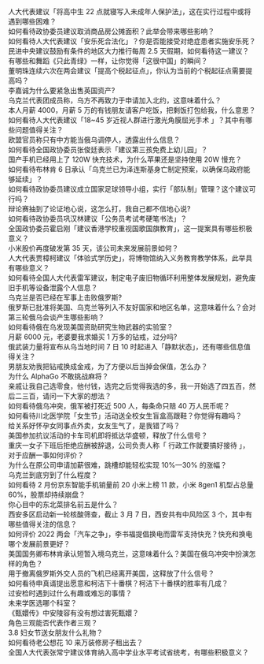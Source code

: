 人大代表建议「将高中生 22 点就寝写入未成年人保护法」，这在实行过程中或将遇到哪些困难？  
如何看待政协委员建议取消商品房公摊面积？此举会带来哪些影响？  
如何看待人大代表建议「安乐死合法化」？你是否能接受对绝症患者实施安乐死？  
民进中央建议鼓励有条件的地区大力推行每周 2.5 天假期，如何看待这一建议？  
有哪些和舞蹈《只此青绿》一样，让你觉得「这很中国」的瞬间？  
董明珠连续六次在两会建议「提高个税起征点」，你认为当前的个税起征点需要提高吗？  
李嘉诚为什么要紧急出售英国资产?  
乌克兰代表团成员称，乌方不再致力于申请加入北约，这意味着什么？  
本人月薪 4000，月薪 5 万的有钱朋友请客户吃饭，把剩饭打包给我，什么意思？  
如何看待人大代表建议「18~45 岁近视人群进行激光角膜屈光手术 」？其中有哪些问题值得关注？  
欧盟官员称只有中方能当俄乌调停人，透露出什么信息？  
如何看待全国政协委员张俊廷表示「建议第三孩免费上幼儿园」？  
国产手机已经用上了 120W 快充技术，为什么苹果还是坚持使用 20W 慢充？  
如何看待布林肯 6 日承认「乌克兰已为泽连斯基身亡制定预案，以确保乌政府能够延续」？  
如何看待政协委员建议成立国家足球领导小组，实行「部队制」管理？这个建议可行吗？  
辩论赛抽到了论证地心说，这怎么打，我自己都不信地心说?  
如何看待政协委员巩汉林建议「公务员考试考硬笔书法」？  
全国政协委员霍启刚「建议香港学校重视国歌国旗教育」，这一提案具有哪些积极意义？  
小米股价再度破发第 35 天，该公司未来发展前景如何？  
人大代表贾樟柯建议「体验式学历史」，将博物馆纳入义务教育教学体系，此举具有哪些意义？  
如何看待全国人大代表雷军建议，制定电子废旧物循环利用整体发展规划，避免废旧手机等设备泄露个人信息？  
乌克兰是否已经在军事上击败俄罗斯?  
俄罗斯已批准将美国、乌克兰等列入不友好国家和地区名单，这意味着什么？会对第三轮俄乌会谈产生哪些影响？  
如何看待俄在乌发现美国资助研究生物武器的实验室？  
月薪 6000 元，老婆要我求婚买 1 万多的钻戒，过分吗?  
俄武装力量将宣布从乌当地时间 7 日 10 时起进入「静默状态」，还有哪些信息值得关注？  
男朋友劝我把钻戒换成金戒，为了方便以后当掉会保值，怎么办？  
为什么 AlphaGo 不敢挑战麻将？  
亲戚让我自己选零食，他付钱，选完之后觉得我选的多，我一开始选了四五百，然后二三百，请问一下大家的想法？  
如何看待俄乌冲突，俄军被打死近 500 人，每条命只赔 40 万人民币呢？  
如何看待川北医学院「女生节」活动送全校女生盲盒高跟鞋？你觉得有趣吗？  
给关系好怀孕女同事点外卖，女友生气了，是我错了吗？  
美国参加抗议活动的卡车司机即将抵达华盛顿，释放了什么信号？  
重庆一女子下班后拒绝应酬被辞退，公司负责人称「 行政工作就要搞好接待 」，对于应酬一事如何评价？  
为什么在原公司申请加薪很难，跳槽却能轻松实现 10%—30% 的涨幅？  
乌克兰到底穷到了什么程度？  
如何看待 2 月份京东智能手机销量前 20 小米上榜 11 款，小米 8gen1 机型占总量 60%，股票却持续崩盘？  
你心目中的东北菜排名前五是什么？  
西安多区启动新一轮核酸筛查，截止 3 月 7 日，西安共有中风险区 3 个，其中有哪些值得关注的信息？  
如何评价 2022 两会「汽车之争」，李书福提倡换电而雷军支持快充？快充和换电哪个发展前景更好？  
美国国务卿布林肯承认短暂入境乌克兰，这意味着什么？美国在俄乌冲突中扮演怎样的角色？  
用于撤离俄罗斯外交人员的飞机已经离开美国，这释放了什么信号？  
如何看待申真谞提出愿意和柯洁下十番棋？柯洁下十番棋的胜率有几成？  
过安检时遇到过什么有趣或难忘的事情？  
未来学医选哪个科室？  
《甄嬛传》中安陵容有没有想过害死甄嬛？  
角色三观能否代表作者三观？  
3.8 妇女节送女朋友什么礼物？  
如何看待老公想花 10 来万装修房子租出去？  
全国人大代表张常宁建议体育纳入高中学业水平考试省统考，有哪些积极意义？  
